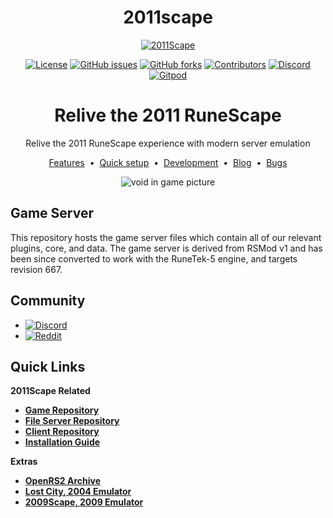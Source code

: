 <div align="center">
<h1>2011scape</h1>
<a href="https://github.com/2011Scape/game">
  <img src="https://i.imgur.com/IKFkP0S.jpeg" alt="2011Scape">
</a>

[![License](https://img.shields.io/badge/license-ISC-blue?style=for-the-badge&logo=open-source-initiative&logoColor=white)](https://opensource.org/licenses/ISC)
[![GitHub issues](https://img.shields.io/github/issues/2011Scape/game?style=for-the-badge&label=Issues%20%E2%9A%A0%EF%B8%8F&color=gold)](https://github.com/2011Scape/game/issues)
[![GitHub forks](https://img.shields.io/github/forks/2011Scape/game?style=for-the-badge&logo=github&logoColor=white)](https://github.com/2011Scape/game/forks)
[![Contributors](https://img.shields.io/github/contributors/2011Scape/game?style=for-the-badge&logo=github&color=darkgreen)](https://github.com/2011Scape/game/graphs/contributors)
[![Discord](https://img.shields.io/discord/1055304546521469019?label=chat&logo=discord&logoColor=white&style=for-the-badge&color=5865F2)](https://discord.gg/jDbBAKjhxh)
[![Gitpod](https://img.shields.io/badge/Gitpod-orange?style=for-the-badge&logo=gitpod&logoColor=white)](https://gitpod.io/#https://github.com/2011Scape/game)

<h1>Relive the 2011 RuneScape</h1>

<p>Relive the 2011 RuneScape experience with modern server emulation</p>

<a href="#features">Features</a> &nbsp;&bull;&nbsp;
<a href="#quick-setup">Quick setup</a> &nbsp;&bull;&nbsp;
<a href="#development">Development</a> &nbsp;&bull;&nbsp;
<a href="https://rune-server.org/threads/667-2011scape-an-emulation-of-runescape-in-2011-powered-by-rsmod.706352/" target="_blank">Blog</a> &nbsp;&bull;&nbsp;
<a href="https://github.com/2011Scape/game/issues">Bugs</a>

![void in game picture](https://i.imgur.com/TNXa63G.png)

</div>

## Game Server

This repository hosts the game server files which contain all of our relevant plugins, core, and data. The game server is derived from RSMod v1 and has been since converted to work with the RuneTek-5 engine, and targets revision 667.

## Community
- [![Discord](https://img.shields.io/badge/Discord%20%20-blue?style=for-the-badge&logo=discord&logoColor=white)](https://discord.gg/jDbBAKjhxh)
- [![Reddit](https://img.shields.io/badge/Reddit%20%20-red?style=for-the-badge&logo=reddit&logoColor=white)](https://www.reddit.com/r/2011scape/)

## Quick Links

<b>2011Scape Related<b>
- [Game Repository](https://github.com/2011Scape/game)
- [File Server Repository](https://github.com/2011Scape/file-server)
- [Client Repository](https://github.com/2011Scape/2011scape-client)
- [Installation Guide](https://github.com/2011Scape/installation-guide)

<b>Extras</b>
- [OpenRS2 Archive](https://archive.openrs2.org/)
- [Lost City, 2004 Emulator](https://discord.gg/hN3tHUmZEN)
- [2009Scape, 2009 Emulator](https://2009scape.org)

[isc]: https://opensource.org/license/apache-2-0
[license]: https://github.com/2011Scape/game/blob/main/LICENSE
[license-badge]: https://img.shields.io/badge/license-ISC-informational

[discord]: https://discord.gg/jDbBAKjhxh
[discord-badge]: https://img.shields.io/discord/1055304546521469019?color=%237289da&logo=discord

[gitpod]: https://gitpod.io/#https://github.com/2011Scape/game
[gitpod-badge]: https://img.shields.io/badge/Contribute%20with-Gitpod-908a85?logo=gitpod
